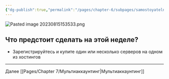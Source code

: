 ```yaml
---
{"dg-publish":true,"permalink":"/pages/chapter-6/subpages/samostoyatelnoe-zadanie-4/"}
---
```



![Pasted image 20230815153533.png](https://publish-01.obsidian.md/access/fbfb77c9d75575cb2f047f49966a5098/%D0%A4%D0%B0%D0%B9%D0%BB%D1%8B/Pasted%20image%2020230815153533.png?ts=1710194400000&sig=ae1399fe6ee7eb25cfb1f13ffe7054163e47846ddcb82e0780d4e7e3f1dd76c1)

## Что предстоит сделать на этой неделе?

* Зарегистрируйтесь и купите один или несколько серверов на одном из хостингов

---

Далее [[Pages/Chapter 7/Мультиаккаунтинг\|Мультиаккаунтинг]]

